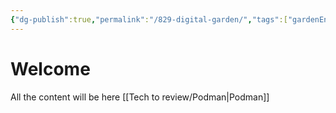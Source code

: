 ```yaml
---
{"dg-publish":true,"permalink":"/829-digital-garden/","tags":["gardenEntry"]}
---
```


# Welcome 
All the content will be here
[[Tech to review/Podman\|Podman]]

